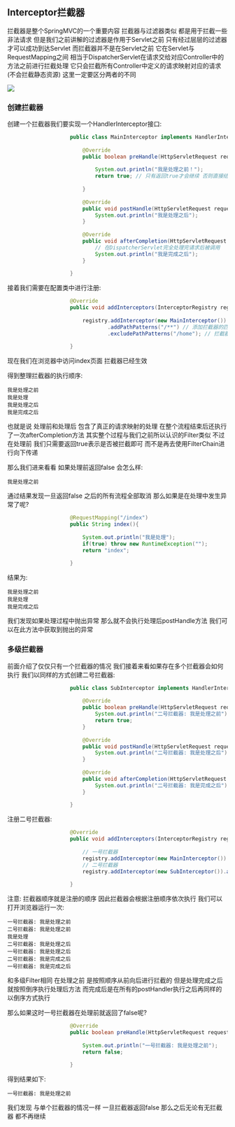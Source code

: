 ## Interceptor拦截器
拦截器是整个SpringMVC的一个重要内容 拦截器与过滤器类似 都是用于拦截一些非法请求 但是我们之前讲解的过滤器是作用于Servlet之前 只有经过层层的过滤器才可以成功到达Servlet
而拦截器并不是在Servlet之前 它在Servlet与RequestMapping之间 相当于DispatcherServlet在请求交给对应Controller中的方法之前进行拦截处理
它只会拦截所有Controller中定义的请求映射对应的请求(不会拦截静态资源) 这里一定要区分两者的不同

<img src="https://image.itbaima.net/markdown/2023/06/30/6J3D98HdkawAOVK.png"/>

### 创建拦截器
创建一个拦截器我们要实现一个HandlerInterceptor接口:

```java
                    public class MainInterceptor implements HandlerInterceptor {
    
                        @Override
                        public boolean preHandle(HttpServletRequest request, HttpServletResponse response, Object handler) throws Exception {
                            
                            System.out.println("我是处理之前！");
                            return true; // 只有返回true才会继续 否则直接结束
                            
                        }
                    
                        @Override
                        public void postHandle(HttpServletRequest request, HttpServletResponse response, Object handler, ModelAndView modelAndView) throws Exception {
                            System.out.println("我是处理之后");
                        }
                    
                        @Override
                        public void afterCompletion(HttpServletRequest request, HttpServletResponse response, Object handler, Exception ex) throws Exception {
                            // 在DispatcherServlet完全处理完请求后被调用
                            System.out.println("我是完成之后");
                        }
                        
                    }
```

接着我们需要在配置类中进行注册:

```java
                    @Override
                    public void addInterceptors(InterceptorRegistry registry) {
    
                        registry.addInterceptor(new MainInterceptor())
                                .addPathPatterns("/**") // 添加拦截器的匹配路径 只要匹配一律拦截
                                .excludePathPatterns("/home"); // 拦截器不进行拦截的路径
        
                    }
```

现在我们在浏览器中访问index页面 拦截器已经生效

得到整理拦截器的执行顺序:

    我是处理之前
    我是处理
    我是处理之后
    我是完成之后

也就是说 处理前和处理后 包含了真正的请求映射的处理 在整个流程结束后还执行了一次afterCompletion方法 其实整个过程与我们之前所以认识的Filter类似
不过在处理前 我们只需要返回true表示是否被拦截即可 而不是再去使用FilterChain进行向下传递

那么我们进来看看 如果处理前返回false 会怎么样:

    我是处理之前

通过结果发现一旦返回false 之后的所有流程全部取消 那么如果是在处理中发生异常了呢?

```java
                    @RequestMapping("/index")
                    public String index(){
    
                        System.out.println("我是处理");
                        if(true) throw new RuntimeException("");
                        return "index";
                        
                    }
```

结果为:

    我是处理之前
    我是处理
    我是完成之后

我们发现如果处理过程中抛出异常 那么就不会执行处理后postHandle方法 我们可以在此方法中获取到抛出的异常

### 多级拦截器
前面介绍了仅仅只有一个拦截器的情况 我们接着来看如果存在多个拦截器会如何执行 我们以同样的方式创建二号拦截器:

```java
                    public class SubInterceptor implements HandlerInterceptor {
    
                        @Override
                        public boolean preHandle(HttpServletRequest request, HttpServletResponse response, Object handler) throws Exception {
                            System.out.println("二号拦截器: 我是处理之前");
                            return true;
                        }
                    
                        @Override
                        public void postHandle(HttpServletRequest request, HttpServletResponse response, Object handler, ModelAndView modelAndView) throws Exception {
                            System.out.println("二号拦截器: 我是处理之后");
                        }
                    
                        @Override
                        public void afterCompletion(HttpServletRequest request, HttpServletResponse response, Object handler, Exception ex) throws Exception {
                            System.out.println("二号拦截器: 我是完成之后");
                        }
                        
                    }
```

注册二号拦截器:

```java
                    @Override
                    public void addInterceptors(InterceptorRegistry registry) {
                    
                      	// 一号拦截器
                        registry.addInterceptor(new MainInterceptor()).addPathPatterns("/**").excludePathPatterns("/home");
                      	// 二号拦截器
                        registry.addInterceptor(new SubInterceptor()).addPathPatterns("/**");
                        
                    }
```

注意: 拦截器顺序就是注册的顺序 因此拦截器会根据注册顺序依次执行 我们可以打开浏览器运行一次:

    一号拦截器: 我是处理之前
    二号拦截器: 我是处理之前
    我是处理
    二号拦截器: 我是处理之后
    一号拦截器: 我是处理之后
    二号拦截器: 我是完成之后
    一号拦截器: 我是完成之后

和多级Filter相同 在处理之前 是按照顺序从前向后进行拦截的 但是处理完成之后 就按照倒序执行处理后方法 而完成后是在所有的postHandler执行之后再同样的以倒序方式执行

那么如果这时一号拦截器在处理前就返回了false呢?

```java
                    @Override
                    public boolean preHandle(HttpServletRequest request, HttpServletResponse response, Object handler) throws Exception {
                    
                        System.out.println("一号拦截器: 我是处理之前");
                        return false;
                        
                    }
```

得到结果如下:

    一号拦截器: 我是处理之前

我们发现 与单个拦截器的情况一样 一旦拦截器返回false 那么之后无论有无拦截器 都不再继续